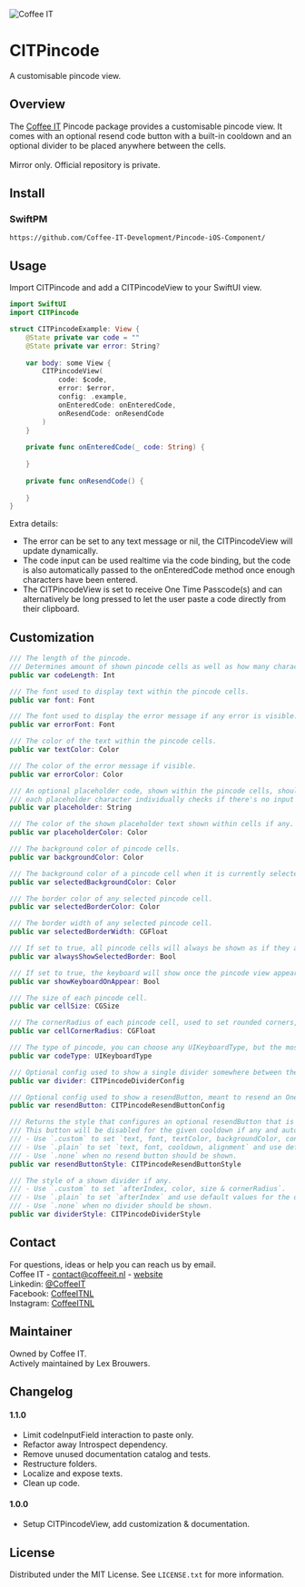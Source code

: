 ![Coffee IT](https://coffeeit.nl/wp-content/uploads/2016/09/logo_dark_small_new.png)
# CITPincode
A customisable pincode view.

## Overview

The [Coffee IT](https://coffeeit.nl/) Pincode package provides a customisable pincode view. 
It comes with an optional resend code button with a built-in cooldown and an optional divider to be placed anywhere between the cells.  
<br>
Mirror only. Official repository is private.

## Install

### SwiftPM

```https://github.com/Coffee-IT-Development/Pincode-iOS-Component/```

## Usage

Import CITPincode and add a CITPincodeView to your SwiftUI view.

```swift
import SwiftUI
import CITPincode

struct CITPincodeExample: View {
    @State private var code = ""
    @State private var error: String?
    
    var body: some View {
        CITPincodeView(
            code: $code,
            error: $error,
            config: .example,
            onEnteredCode: onEnteredCode,
            onResendCode: onResendCode
        )
    }
    
    private func onEnteredCode(_ code: String) {
        
    }
    
    private func onResendCode() {
        
    }
}
```

Extra details:
- The error can be set to any text message or nil, the CITPincodeView will update dynamically.
- The code input can be used realtime via the code binding, but the code is also automatically passed to the onEnteredCode method once enough characters have been entered.
- The CITPincodeView is set to receive One Time Passcode(s) and can alternatively be long pressed to let the user paste a code directly from their clipboard.

## Customization

```swift
/// The length of the pincode.
/// Determines amount of shown pincode cells as well as how many characters have to be entered before the code is checked.
public var codeLength: Int

/// The font used to display text within the pincode cells.
public var font: Font

/// The font used to display the error message if any error is visible.
public var errorFont: Font

/// The color of the text within the pincode cells.
public var textColor: Color

/// The color of the error message if visible.
public var errorColor: Color

/// An optional placeholder code, shown within the pincode cells, should be entire codeLength if displayed at all,
/// each placeholder character individually checks if there's no input at its position, and will be shown if there's none.
public var placeholder: String

/// The color of the shown placeholder text shown within cells if any.
public var placeholderColor: Color

/// The background color of pincode cells.
public var backgroundColor: Color

/// The background color of a pincode cell when it is currently selected, a cell is selected when that cell would be filled with the next entered pincode character.
public var selectedBackgroundColor: Color

/// The border color of any selected pincode cell.
public var selectedBorderColor: Color

/// The border width of any selected pincode cell.
public var selectedBorderWidth: CGFloat

/// If set to true, all pincode cells will always be shown as if they are selected.
public var alwaysShowSelectedBorder: Bool

/// If set to true, the keyboard will show once the pincode view appears.
public var showKeyboardOnAppear: Bool

/// The size of each pincode cell.
public var cellSize: CGSize

/// The cornerRadius of each pincode cell, used to set rounded corners, e.g. set to 0 for sharp corners, to 8 for small rounding or .infinity for maximum rounding.
public var cellCornerRadius: CGFloat

/// The type of pincode, you can choose any UIKeyboardType, but the most common types are ".default" for a text keyboard and .numberPad for a numbers only keyboard.
public var codeType: UIKeyboardType

/// Optional config used to show a single divider somewhere between the pincode cells. Does not impact user input, and can be customised slightly.
public var divider: CITPincodeDividerConfig

/// Optional config used to show a resendButton, meant to resend an One Time Passcode on press and is automatically disabled for a given cooldown duration to limit usage.
public var resendButton: CITPincodeResendButtonConfig

/// Returns the style that configures an optional resendButton that is meant to resend an One Time Passcode on press.
/// This button will be disabled for the given cooldown if any and automatically re-enable itself once the cooldown duration has passed.
/// - Use `.custom` to set `text, font, textColor, backgroundColor, contentInsets, cornerRadius, cooldown, alignment`.
/// - Use `.plain` to set `text, font, cooldown, alignment` and use default values for the other fields.
/// - Use `.none` when no resend button should be shown.
public var resendButtonStyle: CITPincodeResendButtonStyle

/// The style of a shown divider if any.
/// - Use `.custom` to set `afterIndex, color, size & cornerRadius`.
/// - Use `.plain` to set `afterIndex` and use default values for the other fields.
/// - Use `.none` when no divider should be shown.
public var dividerStyle: CITPincodeDividerStyle
```

## Contact
For questions, ideas or help you can reach us by email.  
Coffee IT - contact@coffeeit.nl - [website](https://coffeeit.nl/)  
Linkedin: [@CoffeeIT](https://nl.linkedin.com/company/coffee-it)  
Facebook: [CoffeeITNL](https://nl-nl.facebook.com/CoffeeITNL/)  
Instagram: [CoffeeITNL](https://www.instagram.com/coffeeitnl/)  

## Maintainer

Owned by Coffee IT.  
Actively maintained by Lex Brouwers.

## Changelog

#### 1.1.0

- Limit codeInputField interaction to paste only.
- Refactor away Introspect dependency.
- Remove unused documentation catalog and tests.
- Restructure folders.
- Localize and expose texts.
- Clean up code.

#### 1.0.0

- Setup CITPincodeView, add customization & documentation.

## License

Distributed under the MIT License. See ```LICENSE.txt``` for more information.
